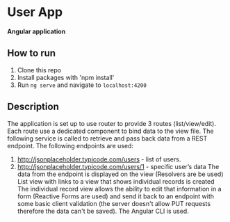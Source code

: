 # User App

**Angular application**

## How to run

1. Clone this repo
2. Install packages with 'npm install'
3. Run `ng serve` and navigate to `localhost:4200`

## Description

The application is set up to use router to provide 3 routes (list/view/edit).
Each route use a dedicated component to bind data to the view file. 
The following service is called to retrieve and pass back data from a REST endpoint. The following endpoints are used:
1) http://jsonplaceholder.typicode.com/users - list of users.
2) http://jsonplaceholder.typicode.com/users/1 - specific user’s data
The data from the endpoint is displayed on the view (Resolvers are be used)
List view with links to a view that shows individual records is created
The individual record view allows the ability to edit that information in a form (Reactive Forms are used) and send it back to an endpoint with some basic client validation (the server doesn't allow PUT requests therefore the data can't be saved).
The Angular CLI is used.